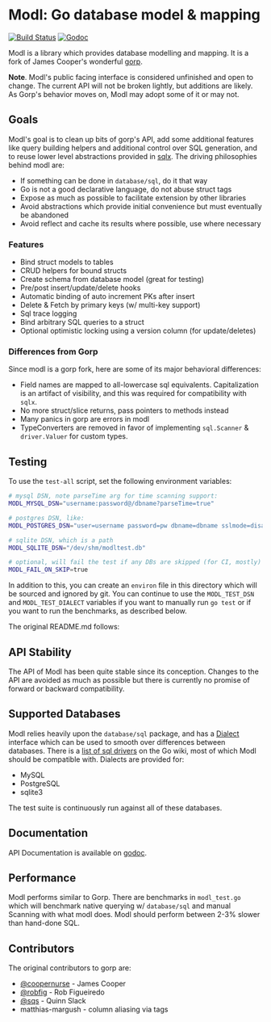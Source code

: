 # Modl: Go database model & mapping

[![Build Status](https://drone.io/github.com/jmoiron/modl/status.png)](https://drone.io/github.com/jmoiron/modl/latest)
[![Godoc](http://img.shields.io/badge/godoc-reference-blue.svg?style=flat)](https://godoc.org/github.com/jmoiron/modl)

Modl is a library which provides database modelling and mapping.   It is a fork of
James Cooper's wonderful [gorp](http://github.com/coopernurse/gorp).

**Note**.  Modl's public facing interface is considered unfinished and open to
change.  The current API will not be broken lightly, but additions are likely.
As Gorp's behavior moves on, Modl may adopt some of it or may not.

## Goals

Modl's goal is to clean up bits of gorp's API, add some additional features
like query building helpers and additional control over SQL generation, and
to reuse lower level abstractions provided in [sqlx](http://github.com/frankee/sqlx).
The driving philosophies behind modl are:

* If something can be done in `database/sql`, do it that way
* Go is not a good declarative language, do not abuse struct tags
* Expose as much as possible to facilitate extension by other libraries
* Avoid abstractions which provide initial convenience but must eventually be abandoned
* Avoid reflect and cache its results where possible, use where necessary

### Features

* Bind struct models to tables
* CRUD helpers for bound structs
* Create schema from database model (great for testing)
* Pre/post insert/update/delete hooks
* Automatic binding of auto increment PKs after insert
* Delete & Fetch by primary keys (w/ multi-key support)
* Sql trace logging
* Bind arbitrary SQL queries to a struct
* Optional optimistic locking using a version column (for update/deletes)

### Differences from Gorp

Since modl is a gorp fork, here are some of its major behavioral differences:

* Field names are mapped to all-lowercase sql equivalents.  Capitalization is
  an artifact of visibility, and this was required for compatibility with `sqlx`.
* No more struct/slice returns, pass pointers to methods instead
* Many panics in gorp are errors in modl
* TypeConverters are removed in favor of implementing `sql.Scanner` & `driver.Valuer`
  for custom types.

## Testing

To use the `test-all` script, set the following environment variables:

```sh
# mysql DSN, note parseTime arg for time scanning support:
MODL_MYSQL_DSN="username:password@/dbname?parseTime=true"

# postgres DSN, like:
MODL_POSTGRES_DSN="user=username password=pw dbname=dbname sslmode=disable"

# sqlite DSN, which is a path
MODL_SQLITE_DSN="/dev/shm/modltest.db"

# optional, will fail the test if any DBs are skipped (for CI, mostly)
MODL_FAIL_ON_SKIP=true
```

In addition to this, you can create an `environ` file in this directory which
will be sourced and ignored by git.  You can continue to use the `MODL_TEST_DSN`
and `MODL_TEST_DIALECT` variables if you want to manually run `go test` or if
you want to run the benchmarks, as described below.

The original README.md follows:

## API Stability

The API of Modl has been quite stable since its conception.  Changes to the API
are avoided as much as possible but there is currently no promise of forward or
backward compatibility.

## Supported Databases

Modl relies heavily upon the `database/sql` package, and has a 
[Dialect](dialect.go) interface which can be used to smooth over
differences between databases.  There is a [list of sql drivers](http://code.google.com/p/go-wiki/wiki/SQLDrivers)
on the Go wiki, most of which Modl should be compatible with.  Dialects
are provided for:

* MySQL
* PostgreSQL
* sqlite3

The test suite is continuously run against all of these databases.

## Documentation

API Documentation is available on [godoc](https://godoc.org/github.com/jmoiron/modl).

## Performance ##

Modl performs similar to Gorp.  There are benchmarks in `modl_test.go` which
will benchmark native querying w/ `database/sql` and manual Scanning with what
modl does.  Modl should perform between 2-3% slower than hand-done SQL.

## Contributors

The original contributors to gorp are:

* [@coopernurse](http://github.com/coopernurse) - James Cooper
* [@robfig](http://github.com/robfig) - Rob Figueiredo
* [@sqs](http://github.com/sqs) - Quinn Slack
* matthias-margush - column aliasing via tags

